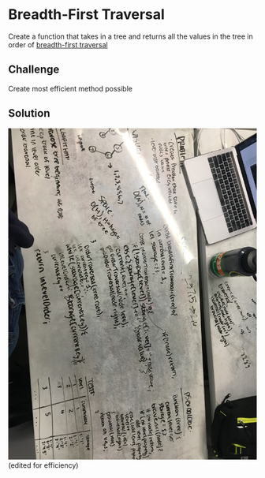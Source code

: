 # Breadth-First Traversal

Create a function that takes in a tree and returns all the values in the tree in order of [breadth-first traversal](https://en.wikipedia.org/wiki/Breadth-first_search)

## Challenge

Create most efficient method possible

## Solution
![whiteboard solution](assets/breadth-first-traversal.jpg)
(edited for efficiency)
